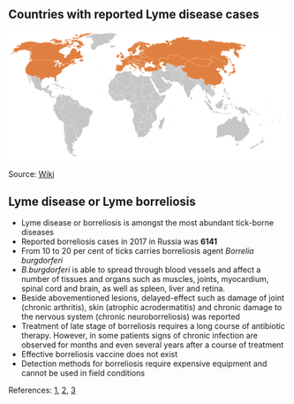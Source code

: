 ## Countries with reported Lyme disease cases

![Geographical_distribution_of_reported_Lyme_Disease_cases](https://github.com/a-greshnova/2019_igem/blob/master/igem_wiki/Geographical_distribution_of_reported_Lyme_Disease_cases.png)

Source: [Wiki](https://en.wikipedia.org/wiki/Tick-borne_disease)

## Lyme disease or Lyme borreliosis

- Lyme disease or borreliosis is amongst the most abundant tick-borne diseases
- Reported borreliosis cases in 2017 in Russia was **6141**
- From 10 to 20 per cent of ticks carries borreliosis agent *Borrelia burgdorferi*
- *B.burgdorferi* is able to spread through blood vessels and affect a number of tissues and organs such as muscles, joints, myocardium, spinal cord and brain, as well as spleen, liver and retina.
- Beside abovementioned lesions, delayed-effect such as damage of joint (chronic arthritis), skin (atrophic acrodermatitis) and chronic damage to the nervous system (chronic neuroborreliosis) was reported
- Treatment of late stage of borreliosis requires a long course of antibiotic therapy. However, in some patients signs of chronic infection are observed for months and even several years after a course of treatment
- Effective borreliosis vaccine does not exist
- Detection methods for borreliosis require expensive equipment and cannot be used in field conditions  

References: [1](https://ria.ru/20180429/1519368313.html), [2](https://ru.wikipedia.org/wiki/%D0%91%D0%BE%D0%BB%D0%B5%D0%B7%D0%BD%D1%8C_%D0%9B%D0%B0%D0%B9%D0%BC%D0%B0), [3](https://scfh.ru/papers/kleshchevoy-borrelioz-bolezn-na-vsyu-zhizn/)
